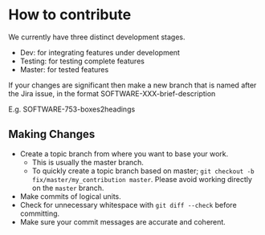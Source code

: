 # How to contribute

We currently have three distinct development stages.
* Dev: for integrating features under development
* Testing: for testing complete features
* Master: for tested features

If your changes are significant then make a new branch that is named after the Jira issue,
in the format SOFTWARE-XXX-brief-description

E.g. SOFTWARE-753-boxes2headings

## Making Changes

* Create a topic branch from where you want to base your work.
  * This is usually the master branch.
  * To quickly create a topic branch based on master; `git checkout -b
    fix/master/my_contribution master`. Please avoid working directly on the
    `master` branch.
* Make commits of logical units.
* Check for unnecessary whitespace with `git diff --check` before committing.
* Make sure your commit messages are accurate and coherent.
